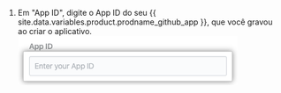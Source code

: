 1. Em "App ID", digite o App ID do seu {{ site.data.variables.product.prodname_github_app }}, que você gravou ao criar o aplicativo. ![Campo App ID](/assets/images/help/insights/app-id.png)
